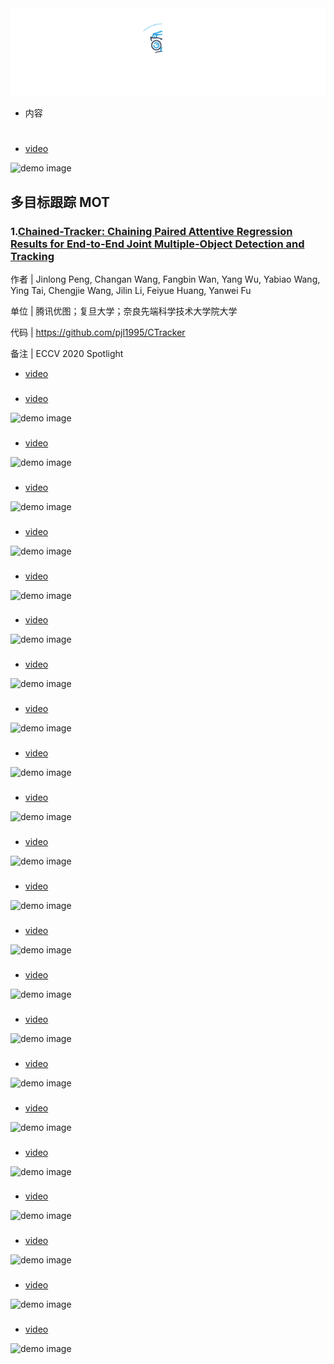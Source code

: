 <div align="center">
  <img src="Image/52CV.gif" width="600"/>
</div>

- 内容

# 
##
###

- [video](链接)

![demo image](Image/t.png)

## 多目标跟踪 MOT
### 1.[Chained-Tracker: Chaining Paired Attentive Regression Results for End-to-End Joint Multiple-Object Detection and Tracking](https://arxiv.org/abs/2007.14557)

作者 | Jinlong Peng, Changan Wang, Fangbin Wan, Yang Wu, Yabiao Wang, Ying Tai, Chengjie Wang, Jilin Li, Feiyue Huang, Yanwei Fu

单位 | 腾讯优图；复旦大学；奈良先端科学技术大学院大学

代码 | https://github.com/pjl1995/CTracker

备注 | ECCV 2020 Spotlight

- [video](https://v.qq.com/x/page/k3152fqim69.html)


###

- [video](链接)

![demo image](Image/t.png)



###

- [video](链接)

![demo image](Image/t.png)



###

- [video](链接)

![demo image](Image/t.png)



###

- [video](链接)

![demo image](Image/t.png)



###

- [video](链接)

![demo image](Image/t.png)



###

- [video](链接)

![demo image](Image/t.png)



###

- [video](链接)

![demo image](Image/t.png)



###

- [video](链接)

![demo image](Image/t.png)


###

- [video](链接)

![demo image](Image/t.png)



###

- [video](链接)

![demo image](Image/t.png)



###

- [video](链接)

![demo image](Image/t.png)



###

- [video](链接)

![demo image](Image/t.png)



###

- [video](链接)

![demo image](Image/t.png)


###

- [video](链接)

![demo image](Image/t.png)



###

- [video](链接)

![demo image](Image/t.png)



###

- [video](链接)

![demo image](Image/t.png)



###

- [video](链接)

![demo image](Image/t.png)


###

- [video](链接)

![demo image](Image/t.png)



###

- [video](链接)

![demo image](Image/t.png)


###

- [video](链接)

![demo image](Image/t.png)



###

- [video](链接)

![demo image](Image/t.png)



###

- [video](链接)

![demo image](Image/t.png)

